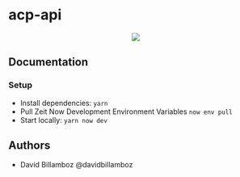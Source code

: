 # acp-api

<p align="center">
  <a aria-label="Code coverage" href="https://github.com/zeit">
    <img src="https://img.shields.io/codecov/c/github/amis-du-centre-pompidou/acp-api?style=for-the-badge&token=XFJ6TN6T2D">
  </a>
</p>

## Documentation

### Setup
- Install dependencies: `yarn`
- Pull Zeit Now Development Environment Variables `now env pull`
- Start locally: `yarn now dev`

## Authors

- David Billamboz @davidbillamboz